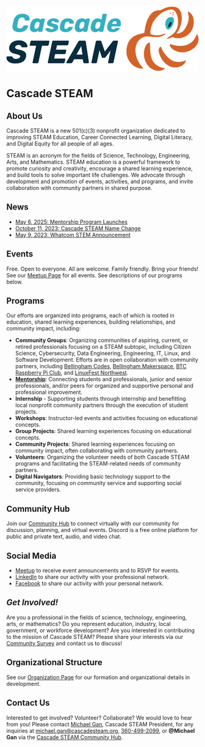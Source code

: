 <style>
  .header {
    display: none;
  }
  .footer {
    display: none;
  }
</style>

[![Cascade STEAM Logo](/assets/images/Cascade_STEAM_horizontal_logo_primary_1.png)](https://cascadesteam.org)

# Cascade STEAM

## About Us
Cascade STEAM is a new 501(c)(3) nonprofit organization dedicated to improving STEAM Education, Career Connected Learning, Digital Literacy, and Digital Equity for all people of all ages.

STEAM is an acronym for the fields of Science, Technology, Engineering, Arts, and Mathematics. STEAM education is a powerful framework to promote curiosity and creativity, encourage a shared learning experience, and build tools to solve important life challenges. We advocate through development and promotion of events, activities, and programs, and invite collaboration with community partners in shared purpose.

## News
- [May 6, 2025: Mentorship Program Launches](/mentorship.md)
- [October 11, 2023: Cascade STEAM Name Change](/news-2023-10-11.md)
- [May 9, 2023: Whatcom STEM Announcement](/news-2023-05-09.md)

## Events
Free. Open to everyone. All are welcome. Family friendly. Bring your friends! See our [Meetup Page](https://meetup.com/cascadesteam) for all events. See descriptions of our programs below.

## Programs
Our efforts are organized into programs, each of which is rooted in education, shared learning experiences, building relationships, and community impact, including:
- **Community Groups**: Organizing communities of aspiring, current, or retired professionals focusing on a STEAM subtopic, including Citizen Science, Cybersecurity, Data Engineering, Engineering, IT, Linux, and Software Development. Efforts are in open collaboration with community partners, including [Bellingham Codes](https://bellingham.codes), [Bellingham Makerspace](https://bellinghammakerspace.org), [BTC Raspberry Pi Club](https://www.raspberrypiclub.org), and [LinuxFest Northwest](https://lfnw.org).
- **[Mentorship](/mentorship.md)**: Connecting students and professionals, junior and senior professionals, and/or peers for organized and supportive personal and professional improvement.
- **Internship** - Supporting students through internship and benefitting local nonprofit community partners through the execution of student projects.
- **Workshops**: Instructor-led events and activities focusing on educational concepts.
- **Group Projects**: Shared learning experiences focusing on educational concepts.
- **Community Projects**: Shared learning experiences focusing on community impact, often collaborating with community partners.
- **Volunteers**: Organizing the volunteer needs of both Cascade STEAM programs and facilitating the STEAM-related needs of community partners.
- **Digital Navigators**: Providing basic technology support to the community, focusing on community service and supporting social service providers. 

## Community Hub
Join our [Community Hub](http://discord.cascadesteam.org) to connect virtually with our community for discussion, planning, and virtual events. Discord is a free online platform for public and private text, audio, and video chat.

## Social Media
- [Meetup](https://meetup.com/cascadesteam) to receive event announcements and to RSVP for events.
- [LinkedIn](https://linkedin.com/company/cascadesteam) to share our activity with your professional network.
- [Facebook](https://facebook.com/cascadesteam) to share our activity with your personal network.

## *Get Involved!*
Are you a professional in the fields of science, technology, engineering, arts, or mathematics? Do you represent education, industry, local government, or workforce development? Are you interested in contributing to the mission of Cascade STEAM? Please share your interests via our [Community Survey](http://community-survey.cascadesteam.org) and contact us to discuss!

## Organizational Structure
See our [Organization Page](/organization.md) for our formation and organizational details in development.

## Contact Us
Interested to get involved? Volunteer? Collaborate? We would love to hear from you! Please contact [Michael Gan](https://www.linkedin.com/in/michaelbgan), Cascade STEAM President, for any inquiries at [michael.gan@cascadesteam.org](mailto:michael.gan@cascadesteam.org), [360-499-2099](tel:3604992099), or **@Michael Gan** via the [Cascade STEAM Community Hub](http://discord.cascadesteam.org).
